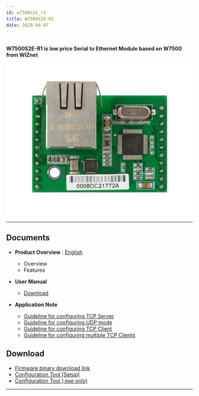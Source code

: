 ```yaml
---
id: w7500s2e_r1
title: W7500S2E-R1
date: 2020-04-07
---
```


## 

**W7500S2E-R1 is low price Serial to Ethernet Module based on W7500 from WIZnet** ![? direct & 450 | WIZ550SR](/img/products/w5500s2e-z1/500k_w7500s2e_r1.jpg)

-----

## Documents

  - **Product Overview** :
    [English](Overview-EN)
      - Overview
      - Features

  - **User Manual**
      - [Download](https://www.wizse.com/w7500s2e/)



  - **Application Note**
      - <a href="/img/products/w5500s2e-z1/guideline_for_configure_the_s2e_as_tcp_server_by_mcu_v1.1.zip" target="_blank">Guideline for configuring TCP Server</a>
      - <a href="/img/products/w5500s2e-z1/guideline_for_configuring_the_s2e_into_udp_mode_by_mcu_v1.1.zip" target="_blank">Guideline for configuring UDP mode</a>
      - <a href="/img/products/w5500s2e-z1/guideline_for_configure_the_s2e_as_tcp_client_by_mcu_v1.1.zip" target="_blank">Guideline for configuring TCP Client</a>
      - <a href="/img/products/w5500s2e-z1/guideline_for_configuring_the_s2e_as_multiple_tcp_clients_by_mcu_v1.0_.pdf" target="_blank">Guideline for configuring multiple TCP Clients</a>


## Download

  - [Firmware binary download link](https://www.wizse.com/w7500s2e/)
  - <a href="/img/products/w5500s2e-z1/wizs2e_configtool_v1.0.1.3_setup.zip" target="_blank">Configuration Tool (Setup)</a>
  - <a href="/img/products/w5500s2e-z1/wizs2e_configtool_v1.0.1.3.zip" target="_blank">Configuration Tool (.exe only)</a>

-----